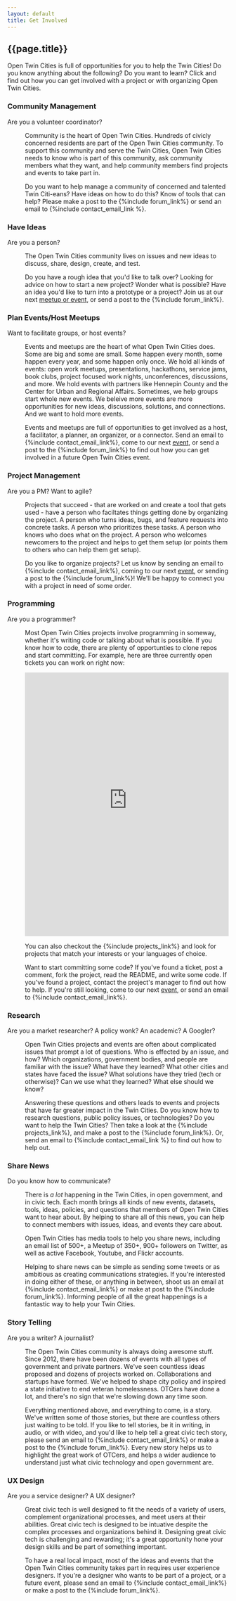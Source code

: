 ```yaml
---
layout: default
title: Get Involved 
---
```


## {{page.title}}

Open Twin Cities is full of opportunities for you to help the Twin Cities! Do 
you know anything about the following? Do you want to learn? Click and find out 
how you can get involved with a project or with organizing Open Twin Cities.

<dl class="toggling">
  <dt>
    <h3>Community Management</h3>
    <p>Are you a volunteer coordinator?</p>
  </dt>
  <dd>
    <p>
      Community is the heart of Open Twin Cities. Hundreds of civicly concerned
      residents are part of the Open Twin Cities community. To support this
      community and serve the Twin Cities, Open Twin Cities needs to know who
      is part of this community, ask community members what they want, and help
      community members find projects and events to take part in.
    </p>
    <p>
      Do you want to help manage a community of concerned and talented Twin
      Citi-eans? Have ideas on how to do this? Know of tools that can help?
      Please make a post to the {%include forum_link%} or send an email to
      {%include contact_email_link %}.
    </p>
  </dd>
  <dt>
    <h3>Have Ideas</h3>
    <p>Are you a person?</p>
  </dt>
  <dd>
    <p>
      The Open Twin Cities community lives on issues and new ideas to discuss, 
      share, design, create, and test.
    </p>
    <p>
      Do you have a rough idea that you'd like to talk over? Looking for advice
      on how to start a new project? Wonder what is possible? Have an idea 
      you'd like to turn into a prototype or a project? Join us at our next 
      <a href="/events">meetup or event</a>, or send a post to the {%include forum_link%}.
    </p>
  </dd>
  <dt>
    <h3>Plan Events/Host Meetups</h3>
    <p>Want to facilitate groups, or host events?</p>
  </dt>
  <dd>
    <p>
      Events and meetups are the heart of what Open Twin Cities does. Some are
      big and some are small. Some happen every month, some happen every year, 
      and some happen only once. We hold all kinds of events: open work meetups, 
      presentations, hackathons, service jams, book clubs, project focused work 
      nights, unconferences, discussions, and more. We hold events with partners 
      like Hennepin County and the Center for Urban and Regional Affairs. 
      Sometimes, we help groups start whole new events. We beleive more events 
      are more opportunities for new ideas, discussions, solutions, and 
      connections. And we want to hold more events.
    </p>
    <p> 
      Events and meetups are full of opportunities to get involved as a host, 
      a facilitator, a planner, an organizer, or a connector. Send an email to
      {%include contact_email_link%}, come to our next 
      <a href="/events">event</a>, or send a post to the {%include forum_link%}
      to find out how you can get involved in a future Open Twin Cities event.
    </p>
  </dd>
  <dt>
    <h3>Project Management</h3>
    <p>Are you a PM? Want to agile?</p>
  </dt>
  <dd>
    <p>
      Projects that succeed - that are worked on and create a tool that gets
      used - have a person who faciltates things getting done by organizing the
      project. A person who turns ideas, bugs, and feature requests into 
      concrete tasks. A person who prioritizes these tasks. A person who knows
      who does what on the project. A person who welcomes newcomers to the 
      project and helps to get them setup (or points them to others who can 
      help them get setup).
    </p>
    <p>
      Do you like to organize projects? Let us know by sending an email
      to {%include contact_email_link%}, coming to our next 
      <a href="/events">event</a>, or sending a post to the 
      {%include forum_link%}! We'll be happy to connect you with a project in
      need of some order.
    </p>
  </dd>
  <dt>
    <h3>Programming</h3>
    <p>Are you a programmer?</p>
  </dt>
  <dd>
    <p>
      Most Open Twin Cities projects involve programming in someway, whether
      it's writing code or talking about what is possible. If you know how to
      code, there are plenty of opportunties to clone repos and start 
      committing. For example, here are three currently open tickets you can
      work on right now:
    </p>
    <iframe src="https://www.codeforamerica.org/geeks/civicissues/widget?organization_name=Open-Twin-Cities&number=3" width="100%" height="600" frameBorder="0"></iframe>
    <p>
      You can also checkout the {%include projects_link%} and look
      for projects that match your interests or your languages of choice.
    </p>
    <p>
      Want to start committing some code? If you've found a ticket, post a 
      comment, fork the project, read the README, and write some code. If you've
      found a project, contact the project's manager to find out how to help.
      If you're still looking, come to our next <a href="/events">event</a>, or
      send an email to {%include contact_email_link%}.
    </p>
  </dd>
  <dt>
    <h3>Research</h3>
    <p>Are you a market researcher? A policy wonk? An academic? A Googler?</p>
  </dt>
  <dd>
    <p>
      Open Twin Cities projects and events are often about complicated issues
      that prompt a lot of questions. Who is effected by an issue, and how?
      Which organizations, government bodies, and people are familiar with the
      issue? What have they learned? What other cities and states have faced 
      the issue? What solutions have they tried (tech or otherwise)? Can we use
      what they learned? What else should we know?
    </p>
    <p>
      Answering these questions and others leads to events and projects that
      have far greater impact in the Twin Cities. Do you know how to research
      questions, public policy issues, or technologies? Do you want to help the
      Twin Cities? Then take a look at the {%include projects_link%}, and make 
      a post to the {%include forum_link%}. Or, send an email to 
      {%include contact_email_link %} to find out how to help out. 
    </p>
  </dd>
  <dt>
    <h3>Share News</h3>
    <p>Do you know how to communicate?</p>
  </dt>
  <dd>
    <p>
      There is <em>a lot</em> happening in the Twin Cities, in open government, and
      in civic tech. Each month brings all kinds of new events, datasets,
      tools, ideas, policies, and questions that members of Open Twin Cities
      want to hear about. By helping to share all of this news, you can help
      to connect members with issues, ideas, and events they care about.
    </p>
    <p>
      Open Twin Cities has media tools to help you share news, including an
      email list of 500+, a Meetup of 350+, 900+ followers on Twitter, as well
      as active Facebook, Youtube, and Flickr accounts.
    </p>
    <p>
      Helping to share news can be simple as sending some tweets or as 
      ambitious as creating communications strategies. If you're interested
      in doing either of these, or anything in between, shoot us an email at
      {%include contact_email_link%} or make at post to the {%include forum_link%}.
      Informing people of all the great happenings is a fantastic way to help
      your Twin Cities.
    </p>
  </dd>
  <dt>
    <h3>Story Telling</h3>
    <p>Are you a writer? A journalist?</p>
  </dt>
  <dd>
    <p>
      The Open Twin Cities community is always doing awesome stuff. Since 2012,
      there have been dozens of events with all types of government and private
      partners. We've seen countless ideas proposed and dozens of projects
      worked on. Collaborations and startups have formed. We've helped to shape
      city policy and inspired a state initiative to end veteran homelessness.
      OTCers have done a lot, and there's no sign that we're slowing down any
      time soon.
    </p>
    <p>
      Everything mentioned above, and everything to come, is a story. We've 
      written some of those stories, but there are countless others just 
      waiting to be told. If you like to tell stories, be it in writing,
      in audio, or with video, and you'd like to help tell a great civic tech 
      story, please send an email to {%include contact_email_link%} or make a
      post to the {%include forum_link%}. Every new story helps us to highlight the
      great work of OTCers, and helps a wider audience to understand just what
      civic technology and open government are.
    </p>
  </dd>
  <dt>
    <h3>UX Design</h3>
    <p>Are you a service designer? A UX designer?</p>
  </dt>
  <dd>
    <p>
      Great civic tech is well designed to fit the needs of a variety of users,
      complement organizational processes, and meet users at their abilities.
      Great civic tech is designed to be intuative despite the complex 
      processes and organizations behind it. Designing great civic tech is 
      challenging and rewarding; it's a great opportunity hone your design 
      skills and be part of something important.
    </p>
    <p>
      To have a real local impact, most of the ideas and events that the Open
      Twin Cities community takes part in requires user experience designers.
      If you're a designer who wants to be part of a project, or a future
      event, please send an email to {%include contact_email_link%} or make
      a post to the {%include forum_link%}.
    </p>
  </dd>
</dl>
